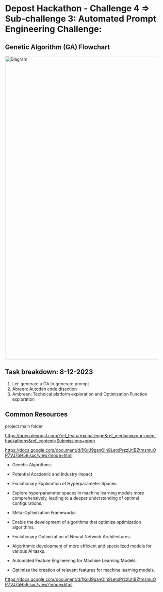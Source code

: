 # Depost Hackathon - Challenge 4 => Sub-challenge 3:  Automated Prompt Engineering Challenge:

## Genetic Algorithm (GA) Flowchart 

<img width="1000" alt="Diagram" src="https://github.com/AbrrenC/Depost_Hackathon/assets/54808990/84d341dc-3699-4734-84b7-571bec8d804a">


## Task breakdown: 8-12-2023

1. Lei:  generate a GA to generate prompt
2. Abreen: Autodan code disection
3. Ambreen: Technical platform exploration and Optimization Function exploration


## Common Resources 
project main folder 

https://open.devpost.com/?ref_feature=challenge&ref_medium=your-open-hackathons&ref_content=Submissions+open

https://docs.google.com/document/d/1KdJ9ganOlh9LetxPrzzUtlBZtmsmuOP7VJ7bH58isuc/view?mode=html


* Genetic Algorithms:

* Potential Academic and Industry Impact

* Evolutionary Exploration of Hyperparameter Spaces:

* Explore hyperparameter spaces in machine learning models more comprehensively, leading to a deeper understanding of optimal configurations.

* Meta-Optimization Frameworks:

* Enable the development of algorithms that optimize optimization algorithms.

* Evolutionary Optimization of Neural Network Architectures:

* Algorithmic development of more efficient and specialized models for various AI tasks.

* Automated Feature Engineering for Machine Learning Models:
* Optimize the creation of relevant features for machine learning models.


https://docs.google.com/document/d/1KdJ9ganOlh9LetxPrzzUtlBZtmsmuOP7VJ7bH58isuc/view?mode=html




